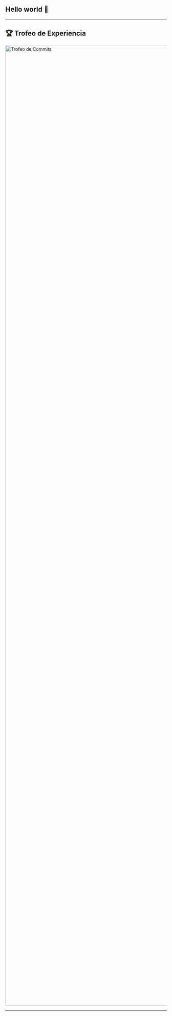 ## Hello world 👋
---
## 🏆 Trofeo de Experiencia

<img src="https://github-profile-trophy.vercel.app/?username=Michaelsr&theme=darkhub" alt="Trofeo de Commits" width="3000" />

---
<!--
**Michaelsr/Michaelsr** is a ✨ _special_ ✨ repository because its `README.md` (this file) appears on your GitHub profile.

Here are some ideas to get you started:

- 🔭 I’m currently working on ...
- 🌱 I’m currently learning ...
- 👯 I’m looking to collaborate on ...
- 🤔 I’m looking for help with ...
- 💬 Ask me about ...
- 📫 How to reach me: ...
- 😄 Pronouns: ...
- ⚡ Fun fact: ...
-->
